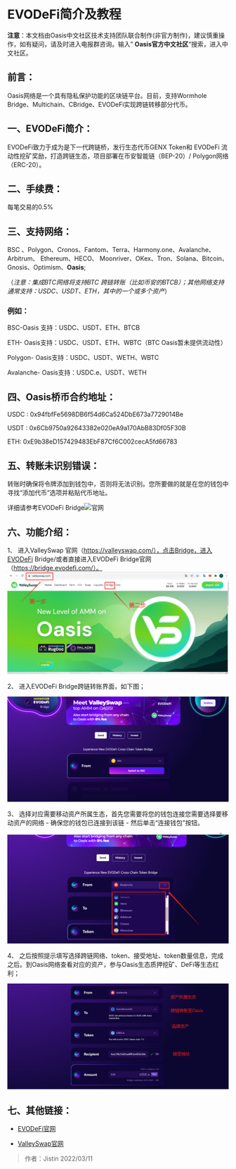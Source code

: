 # EVODeFi简介及教程

**注意**：本文档由Oasis中文社区技术支持团队联合制作(非官方制作)，建议慎重操作，如有疑问，请及时进入电报群咨询。输入” **Oasis官方中文社区**“搜索，进入中文社区。

## 前言：
Oasis网络是一个具有隐私保护功能的区块链平台。目前，支持Wormhole Bridge、Multichain、CBridge、EVODeFi实现跨链转移部分代币。

## 一、EVODeFi简介： 
EVODeFi致力于成为是下一代跨链桥，发行生态代币GENX Token和 EVODeFi 流动性挖矿奖励，打造跨链生态，项目部署在币安智能链（BEP-20）/ Polygon网络（ERC-20）。
## 二、手续费：
每笔交易的0.5%

## 三、支持网络：

BSC 、Polygon、Cronos、Fantom、Terra、Harmony.one、Avalanche、Arbitrum、 Ethereum、HECO、 Moonriver、OKex、Tron、Solana、Bitcoin、Gnosis、Optimism、**Oasis**;

（*注意：集成BTC网络将支持BTC 跨链转账（比如币安的BTCB）；其他网络支持通常支持：USDC、USDT、ETH，其中的一个或多个资产*）
### 例如：
BSC-Oasis 支持：USDC、USDT、ETH、BTCB

ETH- Oasis支持：USDC、USDT、ETH、WBTC（BTC Oasis暂未提供流动性）

Polygon- Oasis支持：USDC、USDT、WETH、WBTC

Avalanche- Oasis支持：USDC.e、USDT、WETH

## 四、Oasis桥币合约地址：

USDC :
0x94fbfFe5698DB6f54d6Ca524DbE673a7729014Be

USDT :
0x6Cb9750a92643382e020eA9a170AbB83Df05F30B

ETH:
0xE9b38eD157429483EbF87Cf6C002cecA5fd66783

## 五、转账未识别错误：

转账时确保将令牌添加到钱包中，否则将无法识别。您所要做的就是在您的钱包中寻找“添加代币”选项并粘贴代币地址。 

详细请参考EVODeFi Bridge![官网](#https://docs.evodefi.com/evodefi-the-next-generation-cross-chain-bridge/evodefi-bridge/bridge-faq)



## 六、功能介绍：

1、	进入ValleySwap 官网（https://valleyswap.com/），点击Bridge，进入EVODeFi Bridge/或者直接进入EVODeFi Bridge官网（https://bridge.evodefi.com/）。 
![](1.png)

2、	进入EVODeFi Bridge跨链转账界面，如下图；

![](2.png)

3、	选择对应需要移动资产所属生态，首先您需要将您的钱包连接您需要选择要移动资产的网络 - 确保您的钱包已连接到该链 - 然后单击“连接钱包”按钮。 

![](3.png)

4、	之后按照提示填写选择跨链网络、token、接受地址、token数量信息，完成之后。到Oasis网络查看对应的资产，参与Oasis生态质押挖矿、DeFi等生态红利；

![](4.png)

## 七、其他链接：

* [EVODeFi官网](https://bridge.evodefi.com/)

* [ValleySwap官网](https://valleyswap.com/)

>作者：Jistin 2022/03/11